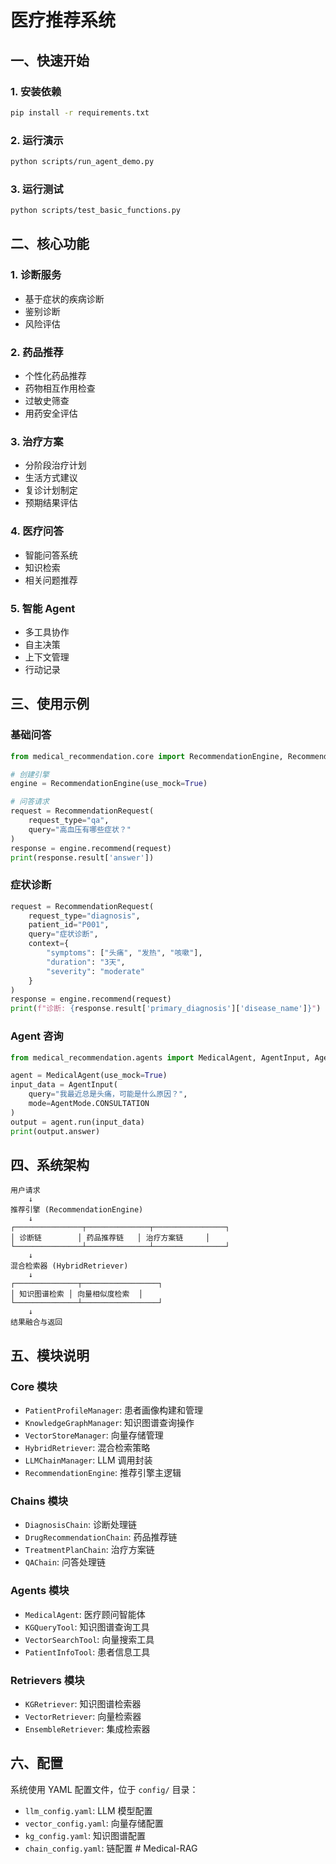 # 医疗推荐系统

## 一、快速开始

### 1. 安装依赖

```bash
pip install -r requirements.txt
```

### 2. 运行演示

```bash
python scripts/run_agent_demo.py
```

### 3. 运行测试

```bash
python scripts/test_basic_functions.py
```

## 二、核心功能

### 1. 诊断服务

- 基于症状的疾病诊断
- 鉴别诊断
- 风险评估

### 2. 药品推荐

- 个性化药品推荐
- 药物相互作用检查
- 过敏史筛查
- 用药安全评估

### 3. 治疗方案

- 分阶段治疗计划
- 生活方式建议
- 复诊计划制定
- 预期结果评估

### 4. 医疗问答

- 智能问答系统
- 知识检索
- 相关问题推荐

### 5. 智能 Agent

- 多工具协作
- 自主决策
- 上下文管理
- 行动记录

## 三、使用示例

### 基础问答

```python
from medical_recommendation.core import RecommendationEngine, RecommendationRequest

# 创建引擎
engine = RecommendationEngine(use_mock=True)

# 问答请求
request = RecommendationRequest(
    request_type="qa",
    query="高血压有哪些症状？"
)
response = engine.recommend(request)
print(response.result['answer'])
```

### 症状诊断

```python
request = RecommendationRequest(
    request_type="diagnosis",
    patient_id="P001",
    query="症状诊断",
    context={
        "symptoms": ["头痛", "发热", "咳嗽"],
        "duration": "3天",
        "severity": "moderate"
    }
)
response = engine.recommend(request)
print(f"诊断: {response.result['primary_diagnosis']['disease_name']}")
```

### Agent 咨询

```python
from medical_recommendation.agents import MedicalAgent, AgentInput, AgentMode

agent = MedicalAgent(use_mock=True)
input_data = AgentInput(
    query="我最近总是头痛，可能是什么原因？",
    mode=AgentMode.CONSULTATION
)
output = agent.run(input_data)
print(output.answer)
```

## 四、系统架构

```
用户请求
    ↓
推荐引擎 (RecommendationEngine)
    ↓
┌───────────────┬──────────────┬────────────────┐
│ 诊断链        │ 药品推荐链   │ 治疗方案链     │
└───────────────┴──────────────┴────────────────┘
    ↓
混合检索器 (HybridRetriever)
    ↓
┌──────────────┬─────────────────┐
│ 知识图谱检索 │ 向量相似度检索  │
└──────────────┴─────────────────┘
    ↓
结果融合与返回
```

## 五、模块说明

### Core 模块

- `PatientProfileManager`: 患者画像构建和管理
- `KnowledgeGraphManager`: 知识图谱查询操作
- `VectorStoreManager`: 向量存储管理
- `HybridRetriever`: 混合检索策略
- `LLMChainManager`: LLM 调用封装
- `RecommendationEngine`: 推荐引擎主逻辑

### Chains 模块

- `DiagnosisChain`: 诊断处理链
- `DrugRecommendationChain`: 药品推荐链
- `TreatmentPlanChain`: 治疗方案链
- `QAChain`: 问答处理链

### Agents 模块

- `MedicalAgent`: 医疗顾问智能体
- `KGQueryTool`: 知识图谱查询工具
- `VectorSearchTool`: 向量搜索工具
- `PatientInfoTool`: 患者信息工具

### Retrievers 模块

- `KGRetriever`: 知识图谱检索器
- `VectorRetriever`: 向量检索器
- `EnsembleRetriever`: 集成检索器

## 六、配置

系统使用 YAML 配置文件，位于 `config/` 目录：

- `llm_config.yaml`: LLM 模型配置
- `vector_config.yaml`: 向量存储配置
- `kg_config.yaml`: 知识图谱配置
- `chain_config.yaml`: 链配置
#   M e d i c a l - R A G  
 